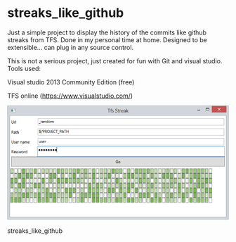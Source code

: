 # streaks_like_github
Just a simple project to display the history of the commits like 
github streaks from TFS. Done in my personal time at home. 
Designed to be extensible... can plug in any source control.

This is not a serious project, just created for fun with Git and visual studio.
Tools used: 

Visual studio 2013 Community Edition (free)

TFS online (https://www.visualstudio.com/)

![alt text](https://github.com/krafty/streaks_like_github/blob/master/Docs/Images/tfs_streak.png "Screenshot")

streaks_like_github
